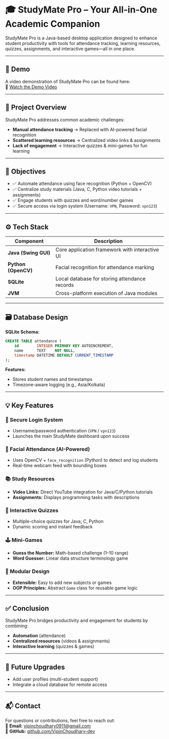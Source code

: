 # 🎓 StudyMate Pro – Your All-in-One Academic Companion

StudyMate Pro is a Java-based desktop application designed to enhance student productivity with tools for attendance tracking, learning resources, quizzes, assignments, and interactive games—all in one place.

---

## 🎥 Demo

A video demonstration of StudyMate Pro can be found here:  
🔗 [Watch the Demo Video](https://drive.google.com/drive/folders/16Y_0tOriXSakShvCUrVJM86H3hA2uw6y?usp=sharing)



---

## 🧠 Project Overview

StudyMate Pro addresses common academic challenges:

- **Manual attendance tracking** → Replaced with AI-powered facial recognition  
- **Scattered learning resources** → Centralized video links & assignments  
- **Lack of engagement** → Interactive quizzes & mini-games for fun learning  

---

## 🎯 Objectives

- ✅ Automate attendance using face recognition (Python + OpenCV)  
- ✅ Centralize study materials (Java, C, Python video tutorials + assignments)  
- ✅ Engage students with quizzes and word/number games  
- ✅ Secure access via login system (Username: `VPN`, Password: `vpn123`)  

---

## ⚙️ Tech Stack

| Component              | Description                                          |
| ---------------------- | ---------------------------------------------------- |
| **Java (Swing GUI)**   | Core application framework with interactive UI       |
| **Python (OpenCV)**    | Facial recognition for attendance marking            |
| **SQLite**             | Local database for storing attendance records        |
| **JVM**                | Cross-platform execution of Java modules             |

---

## 🗃️ Database Design

**SQLite Schema:**  
```sql
CREATE TABLE attendance (
    id        INTEGER PRIMARY KEY AUTOINCREMENT,
    name      TEXT    NOT NULL,
    timestamp DATETIME DEFAULT CURRENT_TIMESTAMP
);
```

**Features:**

- Stores student names and timestamps  
- Timezone-aware logging (e.g., Asia/Kolkata)  

---

## 💡 Key Features

### 🔐 Secure Login System
- Username/password authentication (`VPN` / `vpn123`)  
- Launches the main StudyMate dashboard upon success  

### 🤖 Facial Attendance (AI-Powered)
- Uses OpenCV + `face_recognition` (Python) to detect and log students  
- Real-time webcam feed with bounding boxes  

### 📚 Study Resources
- **Video Links:** Direct YouTube integration for Java/C/Python tutorials  
- **Assignments:** Displays programming tasks with descriptions  

### 🧩 Interactive Quizzes
- Multiple-choice quizzes for Java, C, Python  
- Dynamic scoring and instant feedback  

### 🕹️ Mini-Games
- **Guess the Number:** Math-based challenge (1–10 range)  
- **Word Guesser:** Linear data structure terminology game  

### 🧱 Modular Design
- **Extensible:** Easy to add new subjects or games  
- **OOP Principles:** Abstract `Game` class for reusable game logic  

---

## ✅ Conclusion

StudyMate Pro bridges productivity and engagement for students by combining:

- **Automation** (attendance)  
- **Centralized resources** (videos & assignments)  
- **Interactive learning** (quizzes & games)  

---

## 🔮 Future Upgrades

- Add user profiles (multi-student support)  
- Integrate a cloud database for remote access  

---

## 📬 Contact

For questions or contributions, feel free to reach out:  
📧 **Email:** vipinchoudhary0911@gmail.com  
🔗 **GitHub:** [github.com/VipinChoudhary-dev](https://github.com/VipinChoudhary-dev)
